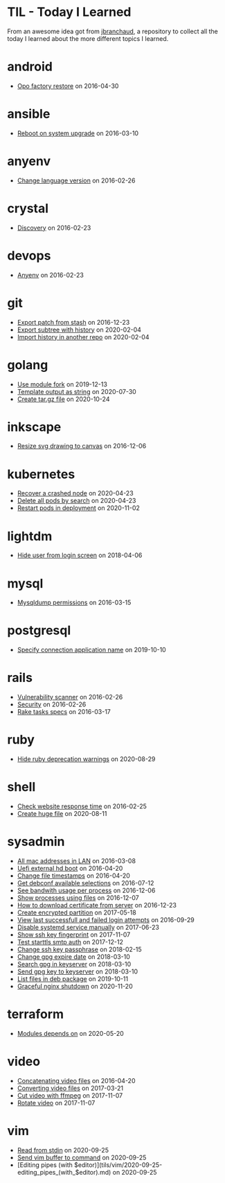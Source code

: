 # TIL - Today I Learned

From an awesome idea got from [jbranchaud](https://github.com/jbranchaud/til), a
repository to collect all the today I learned about the more different topics I
learned.

# android

- [Opo factory restore](tils/android/2016-04-30-opo_factory_restore.md) on 2016-04-30

# ansible

- [Reboot on system upgrade](tils/ansible/2016-03-10-reboot_on_system_upgrade.md) on 2016-03-10

# anyenv

- [Change language version](tils/anyenv/2016-02-26-change_language_version.md) on 2016-02-26

# crystal

- [Discovery](tils/crystal/2016-02-23-discovery.md) on 2016-02-23

# devops

- [Anyenv](tils/devops/2016-02-23-anyenv.md) on 2016-02-23

# git

- [Export patch from stash](tils/git/2016-12-23-export_patch_from_stash.md) on 2016-12-23
- [Export subtree with history](tils/git/2020-02-04-export_subtree_with_history.md) on 2020-02-04
- [Import history in another repo](tils/git/2020-02-04-import_history_in_another_repo.md) on 2020-02-04

# golang

- [Use module fork](tils/golang/2019-12-13-use_module_fork.md) on 2019-12-13
- [Template output as string](tils/golang/2020-07-30-template_output_as_string.md) on 2020-07-30
- [Create tar.gz file](tils/golang/2020-10-24-create_tar.gz_file.md) on 2020-10-24

# inkscape

- [Resize svg drawing to canvas](tils/inkscape/2016-12-06-resize_svg_drawing_to_canvas.md) on 2016-12-06

# kubernetes

- [Recover a crashed node](tils/kubernetes/2020-04-23-recover_a_crashed_node.md) on 2020-04-23
- [Delete all pods by search](tils/kubernetes/2020-04-23-delete_all_pods_by_search.md) on 2020-04-23
- [Restart pods in deployment](tils/kubernetes/2020-11-02-restart_pods_in_deployment.md) on 2020-11-02

# lightdm

- [Hide user from login screen](tils/lightdm/2018-04-06-hide_user_from_login_screen.md) on 2018-04-06

# mysql

- [Mysqldump permissions](tils/mysql/2016-03-15-mysqldump_permissions.md) on 2016-03-15

# postgresql

- [Specify connection application name](tils/postgresql/2019-10-10-specify_connection_application_name.md) on 2019-10-10

# rails

- [Vulnerability scanner](tils/rails/2016-02-26-vulnerability_scanner.md) on 2016-02-26
- [Security](tils/rails/2016-02-26-security.md) on 2016-02-26
- [Rake tasks specs](tils/rails/2016-03-17-rake_tasks_specs.md) on 2016-03-17

# ruby

- [Hide ruby deprecation warnings](tils/ruby/2020-08-29-hide_ruby_deprecation_warnings.md) on 2020-08-29

# shell

- [Check website response time](tils/shell/2016-02-25-check_website_response_time.md) on 2016-02-25
- [Create huge file](tils/shell/2020-08-11-create_huge_file.md) on 2020-08-11

# sysadmin

- [All mac addresses in LAN](tils/sysadmin/2016-03-08-all_mac_addresses_in_lan.md) on 2016-03-08
- [Uefi external hd boot](tils/sysadmin/2016-04-20-uefi_external_hd_boot.md) on 2016-04-20
- [Change file timestamps](tils/sysadmin/2016-04-20-change_file_timestamps.md) on 2016-04-20
- [Get debconf available selections](tils/sysadmin/2016-07-12-get_debconf_available_selections.md) on 2016-07-12
- [See bandwith usage per process](tils/sysadmin/2016-12-06-see_bandwith_usage_per_process.md) on 2016-12-06
- [Show processes using files](tils/sysadmin/2016-12-07-show_processes_using_files.md) on 2016-12-07
- [How to download certificate from server](tils/sysadmin/2016-12-23-how_to_download_certificate_from_server.md) on 2016-12-23
- [Create encrypted partition](tils/sysadmin/2017-05-18-create_encrypted_partition.md) on 2017-05-18
- [View last successfull and failed login attempts](tils/sysadmin/2016-09-29-view_last_successfull_and_failed_login_attempts.md) on 2016-09-29
- [Disable systemd service manually](tils/sysadmin/2017-06-23-disable_systemd_service_manually.md) on 2017-06-23
- [Show ssh key fingerprint](tils/sysadmin/2017-11-07-show_ssh_key_fingerprint.md) on 2017-11-07
- [Test starttls smtp auth](tils/sysadmin/2017-12-12-test_starttls_smtp_auth.md) on 2017-12-12
- [Change ssh key passphrase](tils/sysadmin/2018-02-15-change_ssh_key_passphrase.md) on 2018-02-15
- [Change gpg expire date](tils/sysadmin/2018-03-10-change_gpg_expire_date.md) on 2018-03-10
- [Search gpg in keyserver](tils/sysadmin/2018-03-10-search_gpg_in_keyserver.md) on 2018-03-10
- [Send gpg key to keyserver](tils/sysadmin/2018-03-10-send_gpg_key_to_keyserver.md) on 2018-03-10
- [List files in deb package](tils/sysadmin/2019-10-11-list_files_in_deb_package.md) on 2019-10-11
- [Graceful nginx shutdown](tils/sysadmin/2020-11-20-graceful_nginx_shutdown.md) on 2020-11-20

# terraform

- [Modules depends on](tils/terraform/2020-05-20-modules_depends_on.md) on 2020-05-20

# video

- [Concatenating video files](tils/video/2016-04-20-concatenating_video_files.md) on 2016-04-20
- [Converting video files](tils/video/2017-03-21-converting_video_files.md) on 2017-03-21
- [Cut video with ffmpeg](tils/video/2017-11-07-cut_video_with_ffmpeg.md) on 2017-11-07
- [Rotate video](tils/video/2017-11-07-rotate_video.md) on 2017-11-07

# vim

- [Read from stdin](tils/vim/2020-09-25-read_from_stdin.md) on 2020-09-25
- [Send vim buffer to command](tils/vim/2020-09-25-send_vim_buffer_to_command.md) on 2020-09-25
- [Editing pipes (with $editor)](tils/vim/2020-09-25-editing_pipes_(with_$editor).md) on 2020-09-25

